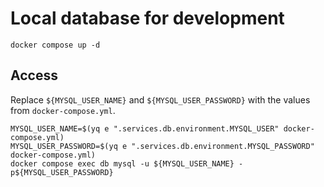 # Local database for development

```shell
docker compose up -d
```

## Access

Replace `${MYSQL_USER_NAME}` and `${MYSQL_USER_PASSWORD}` with the values from `docker-compose.yml`.

```shell
MYSQL_USER_NAME=$(yq e ".services.db.environment.MYSQL_USER" docker-compose.yml)
MYSQL_USER_PASSWORD=$(yq e ".services.db.environment.MYSQL_PASSWORD" docker-compose.yml)
docker compose exec db mysql -u ${MYSQL_USER_NAME} -p${MYSQL_USER_PASSWORD}
```